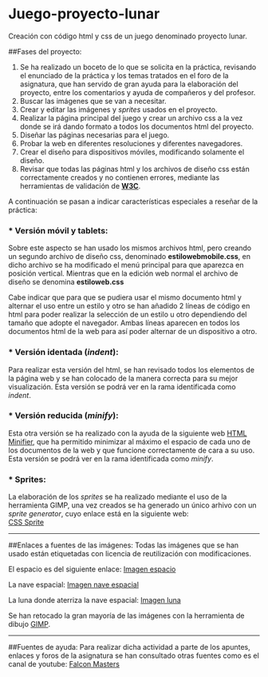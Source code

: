 # Juego-proyecto-lunar
Creación con código html y css de un juego denominado proyecto lunar.

##Fases del proyecto:
1. Se ha realizado un boceto de lo que se solicita en la práctica, revisando el enunciado de la práctica y los temas tratados en el foro de la asignatura, que han servido de gran ayuda para la elaboración del proyecto, entre los comentarios y ayuda de compañeros y del profesor.
2. Buscar las imágenes que se van a necesitar.
3. Crear y editar las imágenes y _sprites_ usados en el proyecto.
4. Realizar la página principal del juego y crear un archivo css a la vez donde se irá dando formato a todos los documentos html del proyecto.
5. Diseñar las páginas necesarias para el juego.
6. Probar la web en diferentes resoluciones y diferentes navegadores.
7. Crear el diseño para dispositivos móviles, modificando solamente el diseño.
8. Revisar que todas las páginas html y los archivos de diseño css están correctamente creados y no contienen errores, mediante las herramientas de validación de [**W3C**](https://www.w3.org/).

A continuación se pasan a indicar características especiales a reseñar de la práctica:
 
### * Versión móvil y tablets:
Sobre este aspecto se han usado los mismos archivos html, pero creando un segundo archivo de diseño css, denominado **estilowebmobile.css**, en dicho archivo se ha modificado el menú principal para que aparezca en posición vertical. Mientras que en la edición web normal el archivo de diseño se denomina **estiloweb.css**

Cabe indicar que para que se pudiera usar el mismo documento html y alternar el uso entre un estilo y otro se han añadido 2 líneas de código en html para poder realizar la selección de un estilo u otro dependiendo del tamaño que adopte el navegador. Ambas líneas aparecen en todos los documentos html de la web para así poder alternar de un dispositivo a otro.

### * Versión identada (_indent_):
Para realizar esta versión del html, se han revisado todos los elementos de la página web y se han colocado de la manera correcta para su mejor visualización. Esta versión se podrá ver en la rama identificada como _indent_.

### * Versión reducida (_minify_):
Esta otra versión se ha realizado con la ayuda de la siguiente web [HTML Minifier](http://www.willpeavy.com/minifier/), que ha permitido minimizar al máximo el espacio de cada uno de los documentos de la web y que funcione correctamente de cara a su uso. Esta versión se podrá ver en la rama identificada como _minify_.

### * Sprites:
La elaboración de los _sprites_ se ha realizado mediante el uso de la herramienta GIMP, una vez creados se ha generado un único arhivo con un _sprite generator_, cuyo enlace está en la siguiente web:  
[CSS Sprite](http://css.spritegen.com/)
***
##Enlaces a fuentes de las imágenes:
Todas las imágenes que se han usado están etiquetadas con licencia de reutilización con modificaciones.

El espacio es del siguiente enlace:
[Imagen espacio](http://www.publicdomainpictures.net/pictures/130000/velka/night-sky-background-14391263141jp.jpg)

La nave espacial:
[Imagen nave espacial](https://upload.wikimedia.org/wikipedia/commons/thumb/b/ba/Alien_Spaceship_-_SVG_Vector.svg/2000px-Alien_Spaceship_-_SVG_Vector.svg.png)

La luna donde aterriza la nave espacial:
[Imagen luna](https://c1.staticflickr.com/9/8218/8276112196_5e8083de11_b.jpg)

Se han retocado la gran mayoría de las imágenes con la herramienta de dibujo [GIMP](https://www.gimp.org/).
***
##Fuentes de ayuda:
Para realizar dicha actividad a parte de los apuntes, enlaces y foros de la asignatura se han consultado otras fuentes como es el canal de youtube:
[Falcon Masters](https://www.youtube.com/channel/UCJl1YajcPWTeJNsQhGyMIMg)



